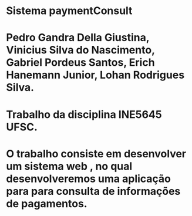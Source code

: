 # Sistema paymentConsult

# Pedro Gandra Della Giustina, Vinicius Silva do Nascimento, Gabriel Pordeus Santos, Erich Hanemann Junior, Lohan Rodrigues Silva.

# Trabalho da disciplina INE5645 UFSC.

# O trabalho consiste em desenvolver um sistema web , no qual desenvolveremos uma aplicação para para consulta de informações de pagamentos.
